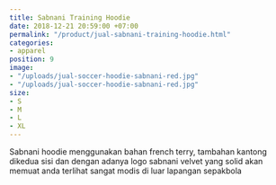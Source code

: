 ```yaml
---
title: Sabnani Training Hoodie
date: 2018-12-21 20:59:00 +07:00
permalink: "/product/jual-sabnani-training-hoodie.html"
categories:
- apparel
position: 9
image:
- "/uploads/jual-soccer-hoodie-sabnani-red.jpg"
- "/uploads/jual-soccer-hoodie-sabnani-red.jpg"
size:
- S
- M
- L
- XL
---
```


Sabnani hoodie menggunakan bahan french terry, tambahan kantong dikedua sisi dan dengan adanya logo sabnani velvet yang solid akan memuat anda terlihat sangat modis di luar lapangan sepakbola